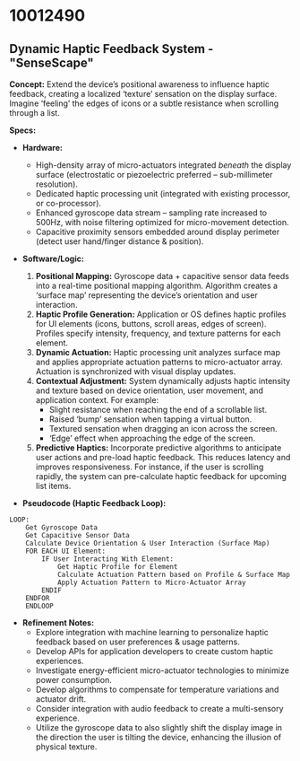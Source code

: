# 10012490

## Dynamic Haptic Feedback System - "SenseScape"

**Concept:** Extend the device’s positional awareness to influence haptic feedback, creating a localized ‘texture’ sensation on the display surface. Imagine ‘feeling’ the edges of icons or a subtle resistance when scrolling through a list.

**Specs:**

*   **Hardware:**
    *   High-density array of micro-actuators integrated *beneath* the display surface (electrostatic or piezoelectric preferred – sub-millimeter resolution).
    *   Dedicated haptic processing unit (integrated with existing processor, or co-processor).
    *   Enhanced gyroscope data stream – sampling rate increased to 500Hz, with noise filtering optimized for micro-movement detection.
    *   Capacitive proximity sensors embedded around display perimeter (detect user hand/finger distance & position).

*   **Software/Logic:**
    1.  **Positional Mapping:** Gyroscope data + capacitive sensor data feeds into a real-time positional mapping algorithm. Algorithm creates a ‘surface map’ representing the device’s orientation and user interaction.
    2.  **Haptic Profile Generation:** Application or OS defines haptic profiles for UI elements (icons, buttons, scroll areas, edges of screen). Profiles specify intensity, frequency, and texture patterns for each element.
    3.  **Dynamic Actuation:** Haptic processing unit analyzes surface map and applies appropriate actuation patterns to micro-actuator array. Actuation is synchronized with visual display updates.
    4.  **Contextual Adjustment:** System dynamically adjusts haptic intensity and texture based on device orientation, user movement, and application context.  For example:
        *   Slight resistance when reaching the end of a scrollable list.
        *   Raised ‘bump’ sensation when tapping a virtual button.
        *   Textured sensation when dragging an icon across the screen.
        *   ‘Edge’ effect when approaching the edge of the screen.
    5. **Predictive Haptics:** Incorporate predictive algorithms to anticipate user actions and pre-load haptic feedback. This reduces latency and improves responsiveness. For instance, if the user is scrolling rapidly, the system can pre-calculate haptic feedback for upcoming list items.

*   **Pseudocode (Haptic Feedback Loop):**

```
LOOP:
    Get Gyroscope Data
    Get Capacitive Sensor Data
    Calculate Device Orientation & User Interaction (Surface Map)
    FOR EACH UI Element:
        IF User Interacting With Element:
            Get Haptic Profile for Element
            Calculate Actuation Pattern based on Profile & Surface Map
            Apply Actuation Pattern to Micro-Actuator Array
        ENDIF
    ENDFOR
    ENDLOOP
```

*   **Refinement Notes:**
    *   Explore integration with machine learning to personalize haptic feedback based on user preferences & usage patterns.
    *   Develop APIs for application developers to create custom haptic experiences.
    *   Investigate energy-efficient micro-actuator technologies to minimize power consumption.
    *   Develop algorithms to compensate for temperature variations and actuator drift.
    *   Consider integration with audio feedback to create a multi-sensory experience.
    *   Utilize the gyroscope data to also slightly shift the display image in the direction the user is tilting the device, enhancing the illusion of physical texture.